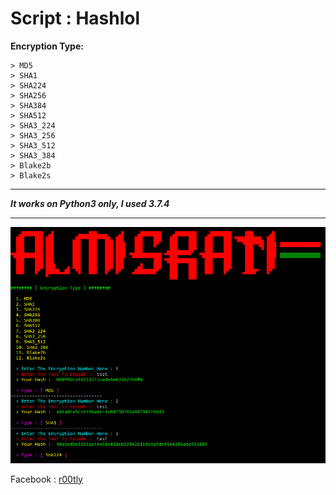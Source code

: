 # Script : Hashlol
**Encryption Type:**

```
> MD5
> SHA1
> SHA224
> SHA256
> SHA384
> SHA512
> SHA3_224
> SHA3_256
> SHA3_512
> SHA3_384
> Blake2b
> Blake2s
```
______________________________________
**_It works on Python3 only, I used 3.7.4_**
______________________________________

![](screenshot/preview.PNG)

Facebook : [r00tly](https://www.facebook.com/r00tly)

